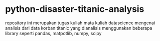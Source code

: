 # python-disaster-titanic-analysis

repository ini merupakan tugas kuliah mata kuliah datascience mengenai analisis dari data korban titanic yang dianalisis menggunakan beberapa library seperti pandas, matpotlib, numpy, scipy
